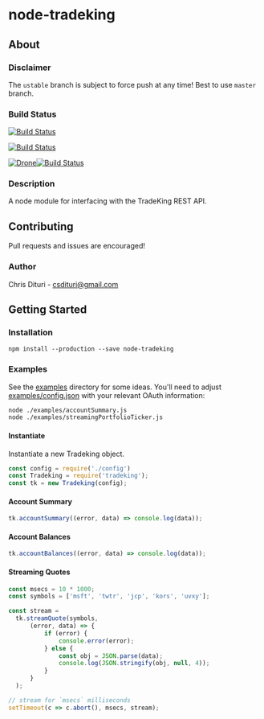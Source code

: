 node-tradeking
==============

## About

### Disclaimer
The ``ustable`` branch is subject to force push at any time! Best to use `master` branch.

### Build Status
[![Build Status](https://travis-ci.org/cdituri/node-tradeking.svg?branch=unstable)](https://travis-ci.org/cdituri/node-tradeking)

[![Build Status](https://app.codeship.com/projects/4d7025b0-d250-0134-d185-1ef44b0bbae3/status?branch=unstable)](https://app.codeship.com/projects/201760)

[![Drone](https://raw.githubusercontent.com/drone/drone-ui/master/images/favicon.ico)](https://github.com/drone/drone)[![Build Status](http://localhost:8081/api/badges/cdituri/node-tradeking/status.svg?branch=unstable)](http://localhost:8081/cdituri/node-tradeking)

### Description
A node module for interfacing with the TradeKing REST API.

## Contributing
Pull requests and issues are encouraged!

### Author
Chris Dituri - csdituri@gmail.com

## Getting Started

### Installation
`npm install --production --save node-tradeking`

### Examples
See the [examples](https://github.com/cdituri/node-tradeking/tree/master/examples) directory for some ideas.
You'll need to adjust [examples/config.json](https://github.com/cdituri/node-tradeking/blob/master/examples/config.json) with your relevant OAuth information:

```bash
node ./examples/accountSummary.js
node ./examples/streamingPortfolioTicker.js
```

#### Instantiate
Instantiate a new Tradeking object.

```javascript
const config = require('./config')
const Tradeking = require('tradeking');
const tk = new Tradeking(config);
```

#### Account Summary

```javascript
tk.accountSummary((error, data) => console.log(data));
```

#### Account Balances

```javascript
tk.accountBalances((error, data) => console.log(data));
```

#### Streaming Quotes

```javascript
const msecs = 10 * 1000;
const symbols = ['msft', 'twtr', 'jcp', 'kors', 'uvxy'];

const stream =
  tk.streamQuote(symbols,
      (error, data) => {
          if (error) {
              console.error(error);
          } else {
              const obj = JSON.parse(data);
              console.log(JSON.stringify(obj, null, 4));
          }
      }
  );

// stream for `msecs` milliseconds
setTimeout(c => c.abort(), msecs, stream);
```
